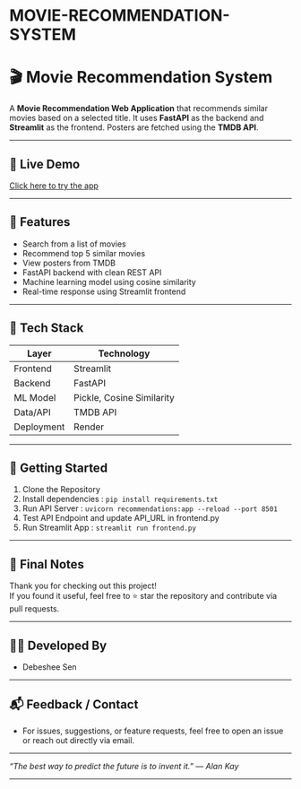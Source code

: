 # MOVIE-RECOMMENDATION-SYSTEM
# 🎬 Movie Recommendation System

A **Movie Recommendation Web Application** that recommends similar movies based on a selected title. It uses **FastAPI** as the backend and **Streamlit** as the frontend. Posters are fetched using the **TMDB API**.

---

## 🔗 Live Demo

[Click here to try the app](https://movie-recommendation-system-s329.onrender.com/)

---

## 📌 Features

- Search from a list of movies  
- Recommend top 5 similar movies  
- View posters from TMDB  
- FastAPI backend with clean REST API  
- Machine learning model using cosine similarity  
- Real-time response using Streamlit frontend  

---

## 🧠 Tech Stack

| Layer     | Technology         |
|-----------|--------------------|
| Frontend  | Streamlit          |
| Backend   | FastAPI            |
| ML Model  | Pickle, Cosine Similarity |
| Data/API  | TMDB API           |
| Deployment | Render |
---

## 🚀 Getting Started

1. Clone the Repository
2. Install dependencies : 
   ``` pip install requirements.txt ```
4. Run API Server : 
   ``` uvicorn recommendations:app --reload --port 8501 ```
6. Test API Endpoint and update API_URL in frontend.py
7. Run Streamlit App : 
   ``` streamlit run frontend.py ```
---
## 🧾 Final Notes

Thank you for checking out this project!  
If you found it useful, feel free to ⭐ star the repository and contribute via pull requests.

---
## 👨‍💻 Developed By

- Debeshee Sen

---
## 📬 Feedback / Contact

- For issues, suggestions, or feature requests, feel free to open an issue or reach out directly via email.
---

_“The best way to predict the future is to invent it.” — Alan Kay_

---


